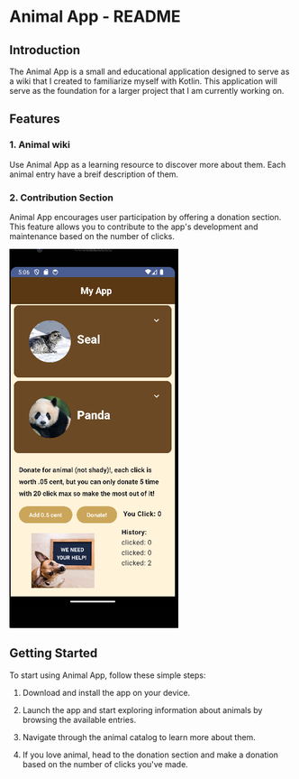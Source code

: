 # Animal App - README

## Introduction

The Animal App is a small and educational application designed to serve as a wiki that I created to familiarize myself with Kotlin. 
This application will serve as the foundation for a larger project that I am currently working on.

## Features

### 1. Animal wiki

Use Animal App as a learning resource to discover more about them. Each animal entry have a breif description of them.

### 2. Contribution Section

Animal App encourages user participation by offering a donation section. This feature allows you to contribute to the app's development and maintenance based on the number of clicks.

![Donation Section](./image/demo/donate.png)

## Getting Started

To start using Animal App, follow these simple steps:

1. Download and install the app on your device.

2. Launch the app and start exploring information about animals by browsing the available entries.

3. Navigate through the animal catalog to learn more about them.

4. If you love animal, head to the donation section and make a donation based on the number of clicks you've made.

